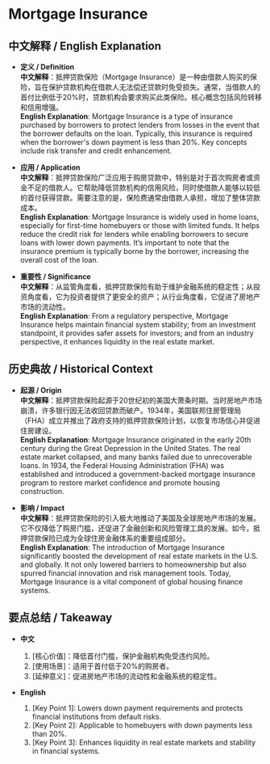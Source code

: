 # Mortgage Insurance

## 中文解释 / English Explanation

* **定义 / Definition**  
  **中文解释**：抵押贷款保险（Mortgage Insurance）是一种由借款人购买的保险，旨在保护贷款机构在借款人无法偿还贷款时免受损失。通常，当借款人的首付比例低于20%时，贷款机构会要求购买此类保险。核心概念包括风险转移和信用增强。  
  **English Explanation**: Mortgage Insurance is a type of insurance purchased by borrowers to protect lenders from losses in the event that the borrower defaults on the loan. Typically, this insurance is required when the borrower's down payment is less than 20%. Key concepts include risk transfer and credit enhancement.

* **应用 / Application**  
  **中文解释**：抵押贷款保险广泛应用于购房贷款中，特别是对于首次购房者或资金不足的借款人。它帮助降低贷款机构的信用风险，同时使借款人能够以较低的首付获得贷款。需要注意的是，保险费通常由借款人承担，增加了整体贷款成本。  
  **English Explanation**: Mortgage Insurance is widely used in home loans, especially for first-time homebuyers or those with limited funds. It helps reduce the credit risk for lenders while enabling borrowers to secure loans with lower down payments. It’s important to note that the insurance premium is typically borne by the borrower, increasing the overall cost of the loan.

* **重要性 / Significance**  
  **中文解释**：从监管角度看，抵押贷款保险有助于维护金融系统的稳定性；从投资角度看，它为投资者提供了更安全的资产；从行业角度看，它促进了房地产市场的流动性。  
  **English Explanation**: From a regulatory perspective, Mortgage Insurance helps maintain financial system stability; from an investment standpoint, it provides safer assets for investors; and from an industry perspective, it enhances liquidity in the real estate market.

## 历史典故 / Historical Context

* **起源 / Origin**  
  **中文解释**：抵押贷款保险起源于20世纪初的美国大萧条时期。当时房地产市场崩溃，许多银行因无法收回贷款而破产。1934年，美国联邦住房管理局（FHA）成立并推出了政府支持的抵押贷款保险计划，以恢复市场信心并促进住房建设。  
  **English Explanation**: Mortgage Insurance originated in the early 20th century during the Great Depression in the United States. The real estate market collapsed, and many banks failed due to unrecoverable loans. In 1934, the Federal Housing Administration (FHA) was established and introduced a government-backed mortgage insurance program to restore market confidence and promote housing construction.

* **影响 / Impact**  
  **中文解释**：抵押贷款保险的引入极大地推动了美国及全球房地产市场的发展。它不仅降低了购房门槛，还促进了金融创新和风险管理工具的发展。如今，抵押贷款保险已成为全球住房金融体系的重要组成部分。  
  **English Explanation**: The introduction of Mortgage Insurance significantly boosted the development of real estate markets in the U.S. and globally. It not only lowered barriers to homeownership but also spurred financial innovation and risk management tools. Today, Mortgage Insurance is a vital component of global housing finance systems.

## 要点总结 / Takeaway

* **中文**  
  1. [核心价值]：降低首付门槛，保护金融机构免受违约风险。
  2. [使用场景]：适用于首付低于20%的购房者。
  3. [延伸意义]：促进房地产市场的流动性和金融系统的稳定性。

* **English**  
  1. [Key Point 1]: Lowers down payment requirements and protects financial institutions from default risks.
  2. [Key Point 2]: Applicable to homebuyers with down payments less than 20%.
  3. [Key Point 3]: Enhances liquidity in real estate markets and stability in financial systems.